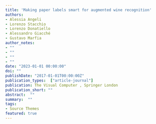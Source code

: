 ```yaml
---
title: 'Making paper labels smart for augmented wine recognition'
authors:
- Alessia Angeli
- Lorenzo Stacchio
- Lorenzo Donatiello
- Alessandro Giacché
- Gustavo Marfia
author_notes:
- ""
- ""
- ""
- ""
date: "2023-01-01 00:00:00"
doi: ""
publishDate: "2017-01-01T00:00:00Z"
publication_types:  ["article-journal"]
publication: The Visual Computer , Springer London
publication_short: ""
abstract:  ""
summary:  ""
tags:
- Source Themes
featured: true
---
```

